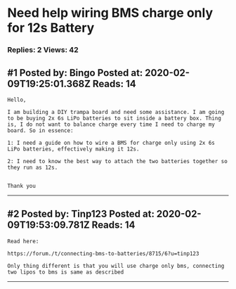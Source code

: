 # Need help wiring BMS charge only for 12s Battery

### Replies: 2 Views: 42

## \#1 Posted by: Bingo Posted at: 2020-02-09T19:25:01.368Z Reads: 14

```
Hello,

I am building a DIY trampa board and need some assistance. I am going to be buying 2x 6s LiPo batteries to sit inside a battery box. Thing is, I do not want to balance charge every time I need to charge my board. So in essence:

1: I need a guide on how to wire a BMS for charge only using 2x 6s LiPo batteries, effectively making it 12s.

2: I need to know the best way to attach the two batteries together so they run as 12s.


Thank you
```

---
## \#2 Posted by: Tinp123 Posted at: 2020-02-09T19:53:09.781Z Reads: 14

```
Read here:

https://forum./t/connecting-bms-to-batteries/8715/6?u=tinp123

Only thing different is that you will use charge only bms, connecting two lipos to bms is same as described
```

---
